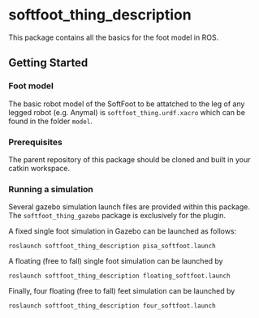 # softfoot_thing_description

This package contains all the basics for the foot model in ROS.

## Getting Started

### Foot model
The basic robot model of the SoftFoot to be attatched to the leg of any legged robot (e.g. Anymal) is `softfoot_thing.urdf.xacro` which can be found in the folder `model`.

### Prerequisites

The parent repository of this package should be cloned and built in your catkin workspace.

### Running a simulation

Several gazebo simulation launch files are provided within this package. The `softfoot_thing_gazebo` package is exclusively for the plugin.

A fixed single foot simulation in Gazebo can be launched as follows:

`roslaunch softfoot_thing_description pisa_softfoot.launch`

A floating (free to fall) single foot simulation can be launched by

`roslaunch softfoot_thing_description floating_softfoot.launch`

Finally, four floating (free to fall) feet simulation can be launched by

`roslaunch softfoot_thing_description four_softfoot.launch`
